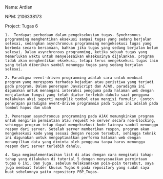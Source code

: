 Nama: Ardian

NPM: 2106338173

Project: Tugas 6

    1.  Terdapat perbedaan dalam pengeksekusian tugas. Synchronous programming menghentikan eksekusi sampai tugas yang sedang berjalan selesai, sedangkan asynchronous programming mengeksekusi tugas yang berbeda secara bersamaan, bahkan jika tugas yang sedang berjalan belum selesai. Dalam asynchronous programming, ketika sebuah tugas yang memerlukan waktu untuk menyelesaikan eksekusinya dijalankan, program tidak akan menghentikan eksekusi, tetapi terus mengeksekusi tugas lain yang telah diberikan sambil menunggu tugas yang sedang berjalan selesai.

    2. Paradigma event-driven programming adalah cara untuk membuat program yang merespons terhadap kejadian atau peristiwa yang terjadi pada program. Dalam penerapan JavaScript dan AJAX, paradigma ini digunakan untuk menangani interaksi pengguna pada halaman web dengan menjalankan fungsi yang telah diatur terlebih dahulu saat pengguna melakukan aksi seperti mengklik tombol atau mengisi formulir. Contoh penerapan paradigma event-driven programmin pada tugas ini adalah pada tombol hapus dan ubah

    3. Penerapan asynchronous programming pada AJAX memungkinkan program untuk mengirim permintaan atau request ke server secara non-blocking, sehingga program tetap dapat mengeksekusi kode lainnya sambil menunggu respon dari server. Setelah server memberikan respon, program akan mengeksekusi kode yang sesuai dengan respon tersebut, sehingga teknik ini digunakan untuk mengoptimalkan performa halaman web dengan menampilkan data yang diminta oleh pengguna tanpa harus menunggu respon dari server terlebih dahulu.

    4. Saya megimplementasikan list di atas dengan cara mengikuti tahap-tahap yang dilakukan di tutorial 5 dengan menyesuaikan permintaan tugas 6 ini. Dan juga, sebelum melaksanakan poin-poin tersebut, saya juga membuat folder khusus Tugas 6 pada repository yang sudah saya buat sebelumnya yaitu repository PBP_Tugas.
